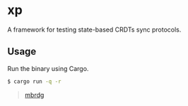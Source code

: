 # xp

A framework for testing state-based CRDTs sync protocols.

## Usage

Run the binary using Cargo.

```bash
$ cargo run -q -r
```

> [mbrdg](mailto:migb.rodrigues+github@gmail.com)
